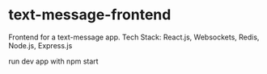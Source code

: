 # text-message-frontend
Frontend for a text-message app.
Tech Stack: 
React.js, Websockets, Redis, Node.js, Express.js

run dev app with npm start
